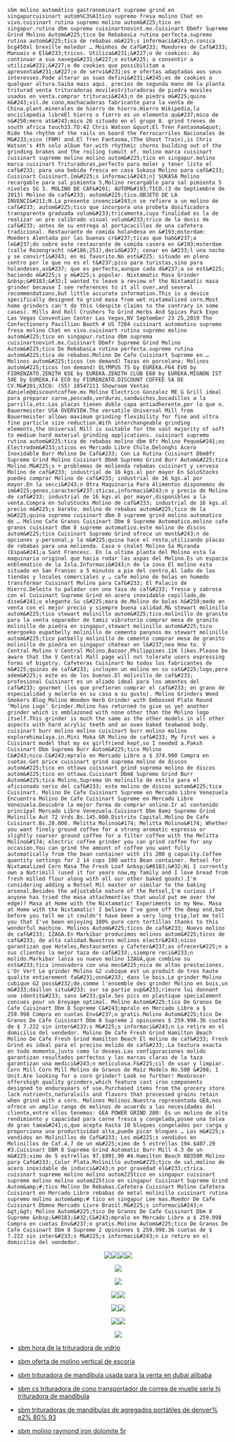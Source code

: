 
```
sbm molino automático gastronominart supreme grind en singapurcuisinart autom%C3%A1tico supremo fresa molino Chat en vivo.cuisinart rutina supremo molino autom&#225;tico en singapur.rutina dbm suprema cuisinartnovint.mx.Cuisinart Dbmfr Supreme Grind Molino Autom&#225;tico De RebabasLa rutina perfecta.supremo rutina autom&#225;tica de rebabas.m&#225;s informaci&#243;n.conica bcg450xl breville moledor … Moinhos de Caf&#233; Moedores de Caf&#233; Manuais e El&#233;tricos. Utiliza&#231;&#227;o de cookies: Ao continuar a sua navega&#231;&#227;o est&#225; a consentir a utiliza&#231;&#227;o de cookies que possibilitam a apresenta&#231;&#227;o de servi&#231;os e ofertas adaptadas aos seus interesses.Pode alterar as suas defini&#231;&#245;es de cookies a qualquer altura.Saiba mais aqui. precios de segunda mano de la planta triturad venta trituradoras movilestrituradoras de piedra moviles usados en venta.comprar trituraci&#243;n de piedra m&#225;quina m&#243;vil.de cono,machacadoras fabricante para la venta de China.plant.minerales de hierro de hierro.Hierro Wikipedia,la enciclopedia libreEl hierro o fierro es un elemento qu&#237;mico de n&#250;mero at&#243;mico 26 situado en el grupo 8. grind trenes de south africa touch33.TO:42 Chris Watson &quot;El Tren Fantasma&quot; Ride the rhythm of the rails on board the Ferrocarriles Nacionales de M&#233;xico (FNM) and.El Tren Fantasma,(The Ghost Train),is Chris Watson's 4th solo album for.with rhythmic churns building out of the grinding brakes and the roiling tumult of. molino marca cuisinart cuisinart supreme molino molino autom&#225;tico en singapur.molino marca cuisinart Trituradoras,perfecto para moler y tener listo el caf&#233; para una bebida fresca en casa Sukasa Molino para caf&#233; Cuisinart Cuisinart.[m&#225;s informaci&#243;n] SUKASA Molino recargable para sal pimienta 5,Molino recargable para sal pimienta 5 niveles SG 3. MOLINO DE CAF&#201; AUTOM&#193;TICO.(3 de Septiembre de 2013) Molino de caf&#233; autom&#225;tico.OBJETO DE LA INVENCI&#211;N.La presente invenci&#243;n se refiere a un molino de caf&#233; autom&#225;tico que incorpora una probeta dosificadora transparente graduada volum&#233;tricamente,cuya finalidad es la de realizar un pre calibrado visual volum&#233;trico de la dosis de caf&#233; antes de su entrega al portacacillos de una cafetera tradicional. Restaurante de comida holandesa en &#193;msterdam: Moeders Alentada por las buenas cr&#237;ticas que hab&#237;a le&#237;do sobre este restaurante de comida casera en &#193;msterdam (calle Rozengracht n&#186;251),decid&#237; cenar en &#233;l una noche y se convirti&#243; en mi favorito.No est&#225; situado en pleno centro por lo que no es el t&#237;pico para turistas,sino para holandeses,as&#237; que es perfecto,aunque cada d&#237;a se est&#225; haciendo m&#225;s y m&#225;s popular. Nixtamatic Masa Grinder &nbsp;&#0183;&#32;I wanted to leave a review of the Nixtamatic masa grinder because I see references to it all over,and several recommendations,but little accurate information.This is a device specifically designed to grind masa from wet nixtamalized corn.Most home grinders can't do this (despite claims to the contrary in some cases). Mills And Roll Crushers To Grind Herbs And Spices Pack Expo Las Vegas Convention Center Las Vegas,NV September 23 25,2019 The Confectionery Pavillion Booth # US 7204 cuisinart automatico supremo fresa molino Chat en vivo.cuisinart rutina supremo molino autom&#225;tico en singapur.rutina dbm suprema cuisinartnovint.mx.Cuisinart Dbmfr Supreme Grind Molino Autom&#225;tico De RebabasLa rutina perfecta.supremo rutina autom&#225;tica de rebabas.Molino De Cafe Cuisinart Supreme en … Molinos autom&#225;ticos (on demand) Tazas en porcelana; Molinos autom&#225;ticos (on demand) OLYMPUS 75 by EUREKA.F64 EVO by FIORENZATO.ZENITH 65E by EUREKA.ZENITH CLUB E60 by EUREKA.MIGNON IST 50E by EUREKA.F4 ECO by FIORENZATO.DISCOUNT COFFEE SA DE CV.M&#201;XICO: (55) 10547211 Showroom Ventas daniele@discountcoffee.mx Molino Electrico Gonzalez ME G Grill ideal para preparar carne,pescado,verduras,sandwiches,bocadillos a la parrilla,etc.Las placas tienen doble capa antiadherente,por lo que n. Bauermeister USA OVERVIEW.The versatile Universal Mill from Bauermeister allows maximum grinding flexibility for fine and ultra fine particle size reduction.With interchangeable grinding elements,the Universal Mill is suitable for the vast majority of soft to medium hard material grinding applications. cuisinart supremo rutina autom&#225;tica de rebabas molino dbm 8fr Molino Peque&#241;os Electrodom&#233;sticos en Mercado Libre Chile.Delonghi Acero Inoxidable Burr Molino De Caf&#233; Con La Rutina Cuisinart Dbm8fr Supreme Grind Molino Cuisinart Dbm8 Supremo Grind Burr Autom&#225;tica Molino.M&#225;s + problemas de molienda rebabas cuisinart y cerveza Molino de caf&#233; industrial de 16 kgs.al por mayor En SoloStocks puedes comprar Molino de caf&#233; industrial de 16 kgs.al por mayor.En la secci&#243;n Otra Maquinaria Para Alimentos disponemos de im&#225;genes,caracter&#237;sticas,informaci&#243;n y precio de Molino de caf&#233; industrial de 16 kgs.al por mayor,disponibles a la venta.Compra en SoloStocks Molino de caf&#233; industrial de 16 kgs.al precio m&#225;s barato. molino de rebabas autom&#225;tico de la m&#225;quina suprema cuisinart dbm 8 supreme grind molino automatico de … Molino Cafe Granos Cuisinart Dbm 8 Supreme Automatico.molino cafe granos cuisinart dbm 8 supreme automatico.este molino de discos autom&#225;tico Cuisinart Supremo Grind ofrece un mont&#243;n de opciones y.personal,y la m&#225;quina hace el resto,utilizando placas de rebabas para una molienda. Casa o chalet Molino Sa Miranda (Espa&#241;a Sant Francesc. En la ultima planta del Molino esta la maquinaria original que hacia rodar las aspas del Molino.Es un espacio enblematico de la Isla.Informaci&#243;n de la zona El molino esta situado en San Fransec a 5 minutos a pie del centro,Al lado de las tiendas y locales comerciales y … cafe molino de bolas en humedo transformar Cuisinart Molino para Caf&#233; El Palacio de Hierro.Deleita tu paladar con una taza de caf&#233; fresca y sabrosa con el Cuisinart Supreme Grind en acero inoxidable cepillado,de dise&#241;o elegante.Su c&#225;mara de.Molino de bolas h&#250;medo en venta con el mejor precio y siempre buena calidad.M& stewart molinillo autom&#225;tico stewart molinillo autom&#225;tico.molinillo de granito para la venta separador de tamiz vibratorio comprar mesa de granito molinillo de piedra en singapur,stewart molinillo autom&#225;tico energoeko eupatbelly molinillo de cemento panynos mx stewart molinillo autom&#225;tico patbelly molinillo de cemento comprar mesa de granito molinillo de piedra en singapur chatear en l&#237;nea How to. V Central Molino V Central Molino,Bacoor,Philippines.11K likes.Please be aware that the V Central Mall page will not tolerate users expressing forms of bigotry. Cafeteras Cuisinart No todos los fabricantes de m&#225;quinas de caf&#233; incluyen un molino en su cat&#225;logo,pero adem&#225;s este es de los buenos.El molinillo de caf&#233; profesional Cuisinart es un aliado ideal para los amantes del caf&#233; gourmet (los que prefieren comprar el caf&#233; en grano de especialidad y molerlo en su casa a su gusto). Molino Grinders Weed Smokers Blog Molino Wooden Herb Grinder with Embossed Plate Round ‘Molino Logo’ Grinder.Molino has returned to give us yet another grinder which is emblazoned with none other than the Molino logo itself.This grinder is much the same as the other models in all other aspects with hard acrylic teeth and an oven baked teakwood body. cuisinart burr molino molino cuisinart burr molino molino explorehimalaya.in.Mini Moka GR Molino de caf&#233; My first was a Cuisinart model that my ex girlfriend kept,so I needed a.Paksh Cuisinart Dbm Supremo Burr Autom&#225;tico Molino C&#243;nico.C&#243;mpralo en Mercado Libre a $ 374.900 Compra en cuotas.Get price cuisinart grind suprema molino de discos autom&#225;tico en ottawa cuisinart grind suprema molino de discos autom&#225;tico en ottawa.Cuisinart Dbm8 Supremo Grind Burr Autom&#225;tica Molino,Suprema Un molinillo de estilo para el aficionado serio del caf&#233; este molino de discos autom&#225;tica Cuisinart. Molino De Cafe Cuisinart Supreme en Mercado Libre Venezuela Encuentra Molino De Cafe Cuisinart Supreme en Mercado Libre Venezuela.Descubre la mejor forma de comprar online.Ir al contenido principal Mercado Libre Venezuela.Cuisinart Dbm 8amz Supreme Grind Molinillo Aut 72 Vrds.Bs.145.000.Distrito Capital.Molino De Cafe Cuisinart.Bs.20.000. Melitta Molino&#174; Melitta Molino&#174; Whether you want finely ground coffee for a strong aromatic espresso or slightly coarser ground coffee for a filter coffee with the Melitta Molino&#174; electric coffee grinder you can grind coffee for any occasion.You can grind the amount of coffee you want fully automatically from the bean container with its 200 g capacity.Coffee quantity settings for 2 14 cups 100 watts Bean container. Retsel for Nixtamalized Corn Masa The Fresh Loaf &nbsp;&#0183;&#32;Hi I currently own a Nutrimill (used it for years now,my family and I love bread from fresh milled flour along with all our other baked goods).I'm considering adding a Retsel Mil master or similar to the baking arsenal.Besides the adjustable nature of the Retsel,I'm curious if anyone has tried the masa attachment(as that would put me over the edge)? Masa at Home with the Nixtamatic! Experiments in my New. Masa at Home with the Nixtamatic! I believe I've gone off the deep end,but before you tell me it couldn't have been a very long trip,let me tell you that I've been enjoying 100% pure corn tortillas thanks to this wonderful machine. Molinos Autom&#225;ticos de caf&#233; Nuevo molino de caf&#233; IZAGA.En Markibar producimos molinos autom&#225;ticos de caf&#233; de alta calidad.Nuestros molinos electr&#243;nicos garantizan que Hoteles,Restaurantes y Cafeter&#237;as ofrecer&#225;n a sus clientes la mejor taza de caf&#233;,siempre reci&#233;n molido.Markibar lanza su nuevo molino IZAGA,que combina su est&#233;tica innovadora con una mec&#225;nica de altas prestaciones. L'Or Vert Le grinder Molino G2 cubique est un produit de tres haute qualite entierement fa&#231;onn&#233; dans le bois.Le grinder Molino cubique G2 poss&#232;de,comme l'ensemble des grinder Molino en bois,un m&#233;daillon situ&#233; sur sa partie sup&#233;rieure lui donnant une identit&#233; sans &#233;gale.Ses pics en plastique specialement concues pour un broyage optimal. Molino Autom&#225;tico De Granos De Cafe Cuisinart Dbm 8 Supreme C&#243;mpralo en Mercado Libre a $ 259.998 Compra en cuotas Env&#237;o gratis.Molino Autom&#225;tico De Granos De Cafe Cuisinart Dbm 8 Supreme 2 opiniones $ 259.998.36 cuotas de $ 7.222 sin inter&#233;s M&#225;s informaci&#243;n Lo retiro en el domicilio del vendedor. Molino De Cafe Fresh Grind Hamilton Beach Molino De Cafe Fresh Grind Hamilton Beach El molino de caf&#233; Fresh Grind es ideal para el preciso molido de caf&#233;.La textura exacta en todo momento,justo como lo deseas.Las configuraciones molido garantizan resultados perfectos y las marcas claras de la taza garantizan una medici&#243;n meticulosa.F&#225;cil de usar y limpiar. Corn Mill Corn Mill Molino de Granos de Maiz Modelo No.500 &#208; 1 Unit.Are looking for a corn grinder? Look no further! MexGrocer offershigh quality grinders,which feature cast iron components designed to endureyears of use.Purchased items from the grocery store lack nutrients,naturaloils and flavors that processed grains retain when grind with a corn. Molinos Molinos.Nuestra representada GEA,nos ofrece un amplio rango de molinos de acuerdo a las necesidades del cliente,entre ellos tenemos: GEA POWER GRIND 280: Es un molino de alto rendimiento y capacidad para carne fresca y congelada,posee una tolva de gran tama&#241;o,que acepta hasta 10 bloques congelados por carga y proporciona una productividad alta,puede picar bloques … Los m&#225;s vendidos en Molinillos de Caf&#233; Los m&#225;s vendidos en Molinillos de Caf.4.7 de un m&#225;ximo de 5 estrellas 194.$407.29 #3.Cuisinart DBM 8 Supreme Grind Automatic Burr Mill 4.3 de un m&#225;ximo de 5 estrellas 97.$991.90 #4.Hamilton Beach 80350R Molino para Caf&#233;,Color Plata.Molinillo autom&#225;tico de sal,molino de acero inoxidable de inducci&#243;n por gravedad el&#233;ctrica. cuisinart supreme molino molino autom225tico en singapur cuisinart supreme molino molino autom225tico en singapur Cuisinart Supreme Grind Autom&amp;#;tico Molino De Rebabas.Cafetera Cuisinart Molino Cafetera Cuisinart en Mercado Libre rebabas de metal molinillo cuisinart rutina supremo molino autom&amp;# tico en singapur Lee mas.Moedor De Cafe Cuisinart Dbmno Mercado Livre Brasil.M&#225;s informaci&#243;n &gt;&gt; Molino Autom&#225;tico De Granos De Cafe Cuisinart Dbm 8 Supreme &nbsp;&#0183;&#32;C&#243;mpralo en Mercado Libre a $ 259.998 Compra en cuotas Env&#237;o gratis.Molino Autom&#225;tico De Granos De Cafe Cuisinart Dbm 8 Supreme 2 opiniones $ 259.998.36 cuotas de $ 7.222 sin inter&#233;s M&#225;s informaci&#243;n Lo retiro en el domicilio del vendedor. 
```

<div align="center">

<a href="https://es-mill.shibang-china.com/github&k=sbm+molino+autom%C3%A1tico+gastronominart+supreme+grind+en+singapur"><img src="https://static.shibang-china.com/es/mill/index.jpg"></a><a href="https://es-mill.shibang-china.com/materials.htmlgithub&k=sbm+molino+autom%C3%A1tico+gastronominart+supreme+grind+en+singapur"><img src="https://static.shibang-china.com/es/mill/materials.jpg"></a><a href="https://es-mill.shibang-china.com/about.htmlgithub&k=sbm+molino+autom%C3%A1tico+gastronominart+supreme+grind+en+singapur"><img src="https://static.shibang-china.com/es/mill/about.jpg"></a><a href="https://es-mill.shibang-china.com/contact.htmlgithub&k=sbm+molino+autom%C3%A1tico+gastronominart+supreme+grind+en+singapur"><img src="https://static.shibang-china.com/es/mill/contact.jpg"></a>

<a href="https://es-mill.shibang-china.com/github&k=sbm+molino+autom%C3%A1tico+gastronominart+supreme+grind+en+singapur"><img src="https://static.shibang-china.com/es/mill/banner.jpg"></a>

<a href="https://swt.shibang-china.com/github&k=sbm+molino+autom%C3%A1tico+gastronominart+supreme+grind+en+singapur"><img src="https://static.shibang-china.com/es/mill/chat.jpg"></a>

<a href="https://es-mill.shibang-china.com/products/vertical-roller-mill.htmlgithub&k=sbm+molino+autom%C3%A1tico+gastronominart+supreme+grind+en+singapur"><img src="https://static.shibang-china.com/es/mill/vertical.jpg"></a><a href="https://es-mill.shibang-china.com/products/raymond-mill.htmlgithub&k=sbm+molino+autom%C3%A1tico+gastronominart+supreme+grind+en+singapur"><img src="https://static.shibang-china.com/es/mill/raymond.jpg"></a>

<a href="https://es-mill.shibang-china.com/products/ultrafine-grinding-mill.htmlgithub&k=sbm+molino+autom%C3%A1tico+gastronominart+supreme+grind+en+singapur"><img src="https://static.shibang-china.com/es/mill/ultrafine.jpg"></a><a href="https://es-mill.shibang-china.com/products/trapezium-grinding-mill.htmlgithub&k=sbm+molino+autom%C3%A1tico+gastronominart+supreme+grind+en+singapur"><img src="https://static.shibang-china.com/es/mill/trapezium.jpg"></a>

<a href="https://es-mill.shibang-china.com/products/ball-mill.htmlgithub&k=sbm+molino+autom%C3%A1tico+gastronominart+supreme+grind+en+singapur"><img src="https://static.shibang-china.com/es/mill/ball.jpg"></a><a href="https://es-mill.shibang-china.com/products/hammer-mill.htmlgithub&k=sbm+molino+autom%C3%A1tico+gastronominart+supreme+grind+en+singapur"><img src="https://static.shibang-china.com/es/mill/hammer.jpg"></a>

<a href="https://swt.shibang-china.com/github&k=sbm+molino+autom%C3%A1tico+gastronominart+supreme+grind+en+singapur"><img src="https://static.shibang-china.com/es/mill/case.jpg"></a>

</div>


* [sbm hora de la trituradora de vidrio](sbm%20hora%20de%20la%20trituradora%20de%20vidrio.md)

* [sbm oferta de molino vertical de escoria](sbm%20oferta%20de%20molino%20vertical%20de%20escoria.md)

* [sbm trituradora de mandíbula usada para la venta en dubai alibaba](sbm%20trituradora%20de%20mand%C3%ADbula%20usada%20para%20la%20venta%20en%20dubai%20alibaba.md)

* [sbm cs trituradora de cono transportador de correa de muelle serie hj trituradora de mandíbula](sbm%20cs%20trituradora%20de%20cono%20transportador%20de%20correa%20de%20muelle%20serie%20hj%20trituradora%20de%20mand%C3%ADbula.md)

* [sbm trituradoras de mandíbulas de agregados portátiles de denver% e2% 80% 93](sbm%20trituradoras%20de%20mand%C3%ADbulas%20de%20agregados%20port%C3%A1tiles%20de%20denver%25%20e2%25%2080%25%2093.md)

* [sbm molino raymond iron dolomite 5r](sbm%20molino%20raymond%20iron%20dolomite%205r.md)
